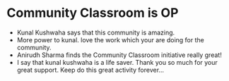 # Community Classroom is OP

- Kunal Kushwaha says that this community is amazing.
- More power to kunal. love the work which your are doing for the community.
- Anirudh Sharma finds the Community Classroom initiative really great!
- I say that kunal kushwaha is a life saver. Thank you so much for your great support. Keep do this great activity forever...